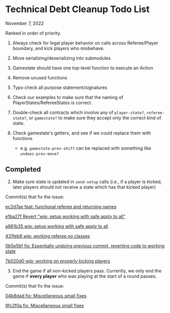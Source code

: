 # Technical Debt Cleanup Todo List

November 7, 2022

Ranked in order of priority.

1. Always check for legal player behavior on calls across Referee/Player boundary, and kick players who misbehave.

4. Move serializing/deserializing into submodules

5. Gamestate should have one top-level function to execute an Action

6. Remove unused functions

7. Typo check all purpose statement/signatures

8. Check our examples to make sure that the naming of PlayerStates/RefereeStates is correct.

9. Double-check all contracts which involve any of `player-state?`, `referee-state?`, or `gamestate?` to make sure they accept only the correct kind of state.

10. Check gamestate's getters, and see if we could replace them with functions
    - e.g. `gamestate-prev-shift` can be replaced with something like `undoes-prev-move?`


## Completed

2. Make sure state is updated in `send-setup` calls (i.e., if a player is kicked, later players should not receive a state which has that kicked player)

Commit(s) that fix the issue:

[ec2d7ae feat: functional referee and returning names](https://github.khoury.northeastern.edu/CS4500-F22/crozzi-obrienz/commit/ec2d7ae945ba56299c9989cd82a466f510659a0d)

[e1ba27f Revert "wip: setup working with safe apply to all"](https://github.khoury.northeastern.edu/CS4500-F22/crozzi-obrienz/commit/e1ba27feb64c095b2ba45d0df40fec14e05ab087)

[a981b35 wip: setup working with safe apply to all](https://github.khoury.northeastern.edu/CS4500-F22/crozzi-obrienz/commit/a981b3567f312965673b714fcd7dc8eeda4d8bdc)

[431feb6 wip: working referee no classes](https://github.khoury.northeastern.edu/CS4500-F22/crozzi-obrienz/commit/431feb6251ed77994295be35ba6e5a88d7ae19e7)

[0b5e5bf fix: Essentially undoing previous commit, reverting code to working state](https://github.khoury.northeastern.edu/CS4500-F22/crozzi-obrienz/commit/0b5e5bf22824eb86cc7811d047b470100d2d771c)

[7b020d0 wip: working on properly kicking players](https://github.khoury.northeastern.edu/CS4500-F22/crozzi-obrienz/commit/7b020d040e7d7978972fe31cca5796cd7d6c632d)

3. End the game if all non-kicked players pass. Currently, we only end the game if **every player** who was playing at the start of a round passes.

Commit(s) that fix the issue:

[04b8dad fix: Miscellaneous small fixes](https://github.khoury.northeastern.edu/CS4500-F22/crozzi-obrienz/commit/04b8dadb5c79249ee4c2e9c33f0227214a94fcc0)

[9fc2f0a fix: Miscellaneous small fixes](https://github.khoury.northeastern.edu/CS4500-F22/crozzi-obrienz/commit/9fc2f0a1952e941fb818839089b39f5c244608bf)
